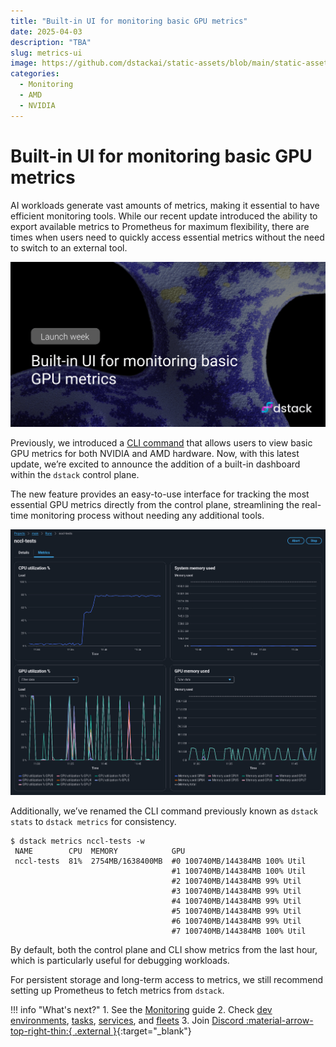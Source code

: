 ```yaml
---
title: "Built-in UI for monitoring basic GPU metrics"
date: 2025-04-03
description: "TBA"
slug: metrics-ui
image: https://github.com/dstackai/static-assets/blob/main/static-assets/images/dstack-metrics-ui-v2-min.png?raw=true
categories:
  - Monitoring
  - AMD
  - NVIDIA
---
```


# Built-in UI for monitoring basic GPU metrics

AI workloads generate vast amounts of metrics, making it essential to have efficient monitoring tools. While our recent
update introduced the ability to export available metrics to Prometheus for maximum flexibility, there are times when
users need to quickly access essential metrics without the need to switch to an external tool.

<img src="https://github.com/dstackai/static-assets/blob/main/static-assets/images/dstack-metrics-ui-v2-min.png?raw=true" width="630"/>

Previously, we introduced a [CLI command](dstack-metrics.md) that allows users to view basic GPU metrics for both NVIDIA
and AMD hardware. Now, with this latest update, we’re excited to announce the addition of a built-in dashboard within
the `dstack` control plane.

<!-- more -->

The new feature provides an easy-to-use interface for tracking the most essential GPU metrics
directly from the control plane, streamlining the real-time monitoring process without needing any additional tools.

<img src="https://github.com/dstackai/static-assets/blob/main/static-assets/images/dstack-metrics-ui-dashboard.png?raw=true" width="800">

Additionally, we’ve renamed the CLI command previously known as `dstack stats` to `dstack metrics` for consistency.

<div class="termy">

```shell
$ dstack metrics nccl-tests -w
 NAME        CPU  MEMORY            GPU
 nccl-tests  81%  2754MB/1638400MB  #0 100740MB/144384MB 100% Util
                                    #1 100740MB/144384MB 100% Util
                                    #2 100740MB/144384MB 99% Util
                                    #3 100740MB/144384MB 99% Util
                                    #4 100740MB/144384MB 99% Util
                                    #5 100740MB/144384MB 99% Util
                                    #6 100740MB/144384MB 99% Util
                                    #7 100740MB/144384MB 100% Util
```

</div>

By default, both the control plane and CLI show metrics from the last hour, which is particularly useful for debugging
workloads. 

For persistent storage and long-term access to metrics, we still recommend setting up Prometheus to fetch
metrics from `dstack`.

!!! info "What's next?"
    1. See the [Monitoring](../../docs/guides/monitoring.md) guide
    2. Check [dev environments](../../docs/concepts/dev-environments.md), [tasks](../../docs/concepts/tasks.md), [services](../../docs/concepts/services.md), and [fleets](../../docs/concepts/fleets.md)
    3. Join [Discord :material-arrow-top-right-thin:{ .external }](https://discord.gg/u8SmfwPpMd){:target="_blank"}
